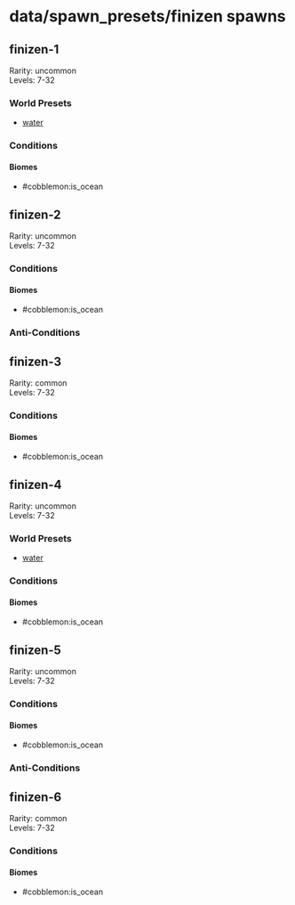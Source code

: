 # data/spawn_presets/finizen spawns  
  
## finizen-1  
Rarity: uncommon  
Levels: 7-32  
  
### World Presets  
* [water](/data/world_presets/water.md)  
  
### Conditions  
  
#### Biomes  
  * #cobblemon:is_ocean
  
  
## finizen-2  
Rarity: uncommon  
Levels: 7-32  
  
### Conditions  
  
#### Biomes  
  * #cobblemon:is_ocean
  
  
### Anti-Conditions  
  
## finizen-3  
Rarity: common  
Levels: 7-32  
  
### Conditions  
  
#### Biomes  
  * #cobblemon:is_ocean
  
  
## finizen-4  
Rarity: uncommon  
Levels: 7-32  
  
### World Presets  
* [water](/data/world_presets/water.md)  
  
### Conditions  
  
#### Biomes  
  * #cobblemon:is_ocean
  
  
## finizen-5  
Rarity: uncommon  
Levels: 7-32  
  
### Conditions  
  
#### Biomes  
  * #cobblemon:is_ocean
  
  
### Anti-Conditions  
  
## finizen-6  
Rarity: common  
Levels: 7-32  
  
### Conditions  
  
#### Biomes  
  * #cobblemon:is_ocean
  
